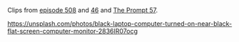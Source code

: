 Clips from [episode 508](https://www.relay.fm/connected/508) and [46](https://www.relay.fm/connected/46) and [The Prompt 57](https://www.relay.fm/prompt/57).

https://unsplash.com/photos/black-laptop-computer-turned-on-near-black-flat-screen-computer-monitor-2836IR07ocg